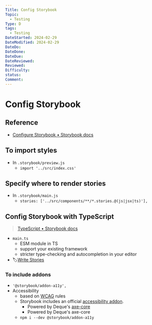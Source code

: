 ```yaml
---
Title: Config Storybook
Topic:
  - Testing
Type: D
tags:
  - Testing
DateStarted: 2024-02-29
DateModified: 2024-02-29
DateDo: 
DateDone: 
DateDue: 
DateReviewed: 
Reviewed: 
Difficulty: 
status: 
Comment:
---
```

# Config Storybook
## Reference
- [Configure Storybook • Storybook docs](https://storybook.js.org/docs/configure)

## To import styles
- In `.storybook/preview.js`
    - `import '../src/index.css'`

## Specify where to render stories
- In `.storybook/main.js`
    - `stories: ['../src/components/**/*.stories.@(js|jsx|ts)'],`

## Config Storybook with TypeScript
>[TypeScript • Storybook docs](https://storybook.js.org/docs/configure/typescript)
- `main.ts` 
	- ESM module in TS
	- support your existing framework
	- stricter type-checking and autocompletion in your editor
- 🏷️[Write Stories](Write%20Stories.md)
### To include addons
- `'@storybook/addon-a11y',`
- Accessibility
    - based on [WCAG](https://www.w3.org/WAI/standards-guidelines/wcag/) rules
    - Storybook includes an official [accessibility addon](https://storybook.js.org/addons/@storybook/addon-a11y).
        - Powered by Deque's [axe-core](https://github.com/dequelabs/axe-core)
        - Powered by Deque's axe-core
    - `npm i --dev @storybook/addon-a11y `

